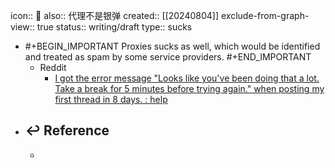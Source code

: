 icon:: 🤮
also:: 代理不是银弹
created:: [[20240804]]
exclude-from-graph-view:: true
status:: writing/draft
type:: sucks

- #+BEGIN_IMPORTANT
  Proxies sucks as well, which would be identified and treated as spam by some service providers.
  #+END_IMPORTANT
  - Reddit
    - [I got the error message "Looks like you've been doing that a lot. Take a break for 5 minutes before trying again." when posting my first thread in 8 days. : help](https://www.reddit.com/r/help/comments/nh2tsy/i_got_the_error_message_looks_like_youve_been/)
- ## ↩ Reference
  -